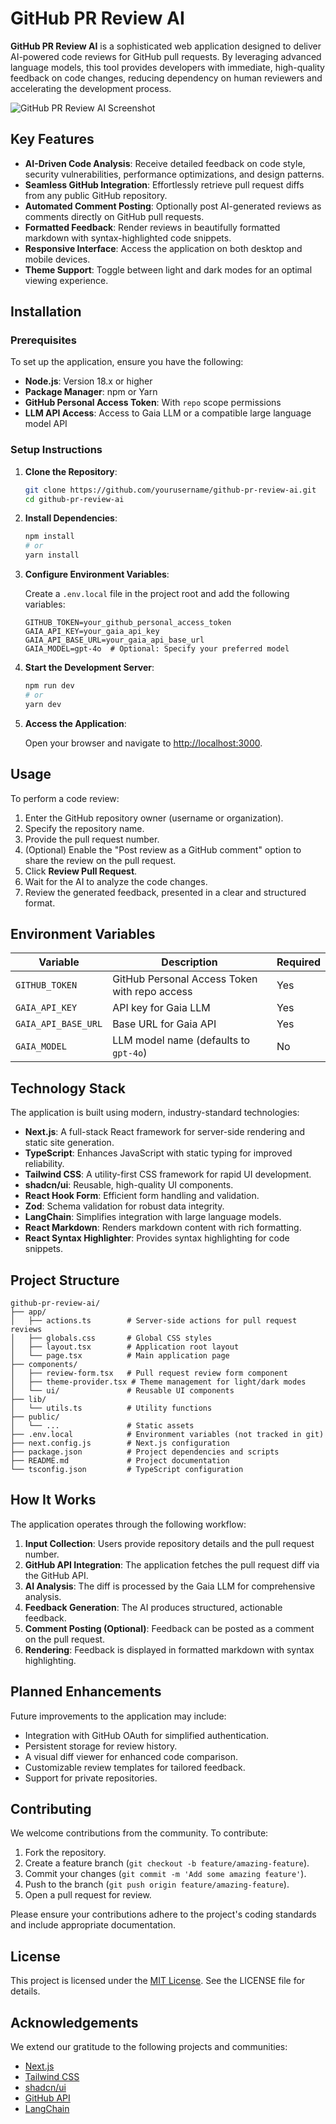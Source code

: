 # GitHub PR Review AI

**GitHub PR Review AI** is a sophisticated web application designed to deliver AI-powered code reviews for GitHub pull requests. By leveraging advanced language models, this tool provides developers with immediate, high-quality feedback on code changes, reducing dependency on human reviewers and accelerating the development process.

![GitHub PR Review AI Screenshot](https://placeholder.svg?height=400&width=800)

## Key Features

- **AI-Driven Code Analysis**: Receive detailed feedback on code style, security vulnerabilities, performance optimizations, and design patterns.
- **Seamless GitHub Integration**: Effortlessly retrieve pull request diffs from any public GitHub repository.
- **Automated Comment Posting**: Optionally post AI-generated reviews as comments directly on GitHub pull requests.
- **Formatted Feedback**: Render reviews in beautifully formatted markdown with syntax-highlighted code snippets.
- **Responsive Interface**: Access the application on both desktop and mobile devices.
- **Theme Support**: Toggle between light and dark modes for an optimal viewing experience.

## Installation

### Prerequisites

To set up the application, ensure you have the following:

- **Node.js**: Version 18.x or higher
- **Package Manager**: npm or Yarn
- **GitHub Personal Access Token**: With `repo` scope permissions
- **LLM API Access**: Access to Gaia LLM or a compatible large language model API

### Setup Instructions

1. **Clone the Repository**:

   ```bash
   git clone https://github.com/yourusername/github-pr-review-ai.git
   cd github-pr-review-ai
   ```

2. **Install Dependencies**:

   ```bash
   npm install
   # or
   yarn install
   ```

3. **Configure Environment Variables**:

   Create a `.env.local` file in the project root and add the following variables:

   ```env
   GITHUB_TOKEN=your_github_personal_access_token
   GAIA_API_KEY=your_gaia_api_key
   GAIA_API_BASE_URL=your_gaia_api_base_url
   GAIA_MODEL=gpt-4o  # Optional: Specify your preferred model
   ```

4. **Start the Development Server**:

   ```bash
   npm run dev
   # or
   yarn dev
   ```

5. **Access the Application**:

   Open your browser and navigate to [http://localhost:3000](http://localhost:3000).

## Usage

To perform a code review:

1. Enter the GitHub repository owner (username or organization).
2. Specify the repository name.
3. Provide the pull request number.
4. (Optional) Enable the "Post review as a GitHub comment" option to share the review on the pull request.
5. Click **Review Pull Request**.
6. Wait for the AI to analyze the code changes.
7. Review the generated feedback, presented in a clear and structured format.

## Environment Variables

| Variable              | Description                                      | Required |
|-----------------------|--------------------------------------------------|----------|
| `GITHUB_TOKEN`        | GitHub Personal Access Token with repo access    | Yes      |
| `GAIA_API_KEY`        | API key for Gaia LLM                             | Yes      |
| `GAIA_API_BASE_URL`   | Base URL for Gaia API                            | Yes      |
| `GAIA_MODEL`          | LLM model name (defaults to `gpt-4o`)            | No       |

## Technology Stack

The application is built using modern, industry-standard technologies:

- **Next.js**: A full-stack React framework for server-side rendering and static site generation.
- **TypeScript**: Enhances JavaScript with static typing for improved reliability.
- **Tailwind CSS**: A utility-first CSS framework for rapid UI development.
- **shadcn/ui**: Reusable, high-quality UI components.
- **React Hook Form**: Efficient form handling and validation.
- **Zod**: Schema validation for robust data integrity.
- **LangChain**: Simplifies integration with large language models.
- **React Markdown**: Renders markdown content with rich formatting.
- **React Syntax Highlighter**: Provides syntax highlighting for code snippets.

## Project Structure

```plaintext
github-pr-review-ai/
├── app/
│   ├── actions.ts        # Server-side actions for pull request reviews
│   ├── globals.css       # Global CSS styles
│   ├── layout.tsx        # Application root layout
│   └── page.tsx          # Main application page
├── components/
│   ├── review-form.tsx   # Pull request review form component
│   ├── theme-provider.tsx # Theme management for light/dark modes
│   └── ui/               # Reusable UI components
├── lib/
│   └── utils.ts          # Utility functions
├── public/
│   └── ...               # Static assets
├── .env.local            # Environment variables (not tracked in git)
├── next.config.js        # Next.js configuration
├── package.json          # Project dependencies and scripts
├── README.md             # Project documentation
└── tsconfig.json         # TypeScript configuration
```

## How It Works

The application operates through the following workflow:

1. **Input Collection**: Users provide repository details and the pull request number.
2. **GitHub API Integration**: The application fetches the pull request diff via the GitHub API.
3. **AI Analysis**: The diff is processed by the Gaia LLM for comprehensive analysis.
4. **Feedback Generation**: The AI produces structured, actionable feedback.
5. **Comment Posting (Optional)**: Feedback can be posted as a comment on the pull request.
6. **Rendering**: Feedback is displayed in formatted markdown with syntax highlighting.

## Planned Enhancements

Future improvements to the application may include:

- Integration with GitHub OAuth for simplified authentication.
- Persistent storage for review history.
- A visual diff viewer for enhanced code comparison.
- Customizable review templates for tailored feedback.
- Support for private repositories.

## Contributing

We welcome contributions from the community. To contribute:

1. Fork the repository.
2. Create a feature branch (`git checkout -b feature/amazing-feature`).
3. Commit your changes (`git commit -m 'Add some amazing feature'`).
4. Push to the branch (`git push origin feature/amazing-feature`).
5. Open a pull request for review.

Please ensure your contributions adhere to the project's coding standards and include appropriate documentation.

## License

This project is licensed under the [MIT License](LICENSE). See the LICENSE file for details.

## Acknowledgements

We extend our gratitude to the following projects and communities:

- [Next.js](https://nextjs.org/)
- [Tailwind CSS](https://tailwindcss.com/)
- [shadcn/ui](https://ui.shadcn.com/)
- [GitHub API](https://docs.github.com/en/rest)
- [LangChain](https://js.langchain.com/)

